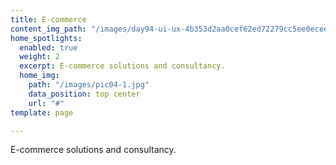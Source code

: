 ```yaml
---
title: E-commerce
content_img_path: "/images/day94-ui-ux-4b353d2aa0cef62ed72279cc5ee0ecee.png"
home_spotlights:
  enabled: true
  weight: 2
  excerpt: E-commerce solutions and consultancy. 
  home_img:
    path: "/images/pic04-1.jpg"
    data_position: top center
    url: "#"
template: page

---
```

E-commerce solutions and consultancy.
